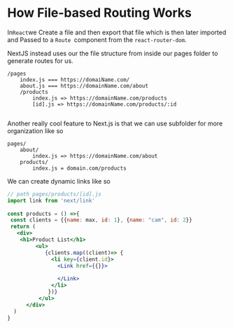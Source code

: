 # How File-based Routing Works

In` React `we Create a file and then export that file which is then later imported and Passed to a `Route `component from the `react-router-dom`. 

NextJS instead uses our the file structure from inside our pages folder to generate routes for us. 

```
/pages
	index.js === https://domaiName.com/
	about.js === https://domainName.com/about
	/products
		index.js => https://domainName.com/products
		[id].js => https://domainName.com/products/:id
	
```

Another really cool feature to Next.js is that we can use subfolder for more organization like so

```
pages/
	about/
		index.js => https://domainName.com/about
	products/
		index.js = domain.com/products
```

We can create dynamic links like so 

```jsx
// path pages/products/[id].js
import link from 'next/link'
	
const products = () =>{
 const clients = {{name: max, id: 1}, {name: "cam", id: 2}}
 return (
   <div>
   	<h1>Product List</h1>
 	     <ul>
          	{clients.map((client)=> {
              <li key={client.id}>
              	<Link href={{}}>
                	
                </Link>   
              </li>
             })}
          </ul>
      </div>
  )
}
```


